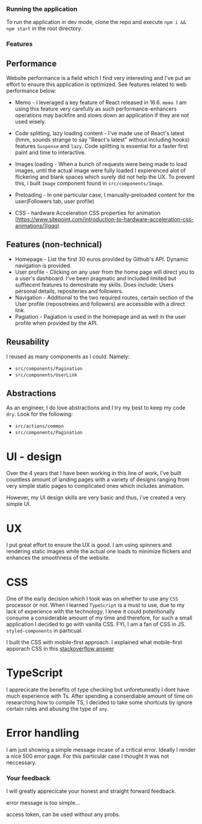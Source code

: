 ### Running the application

To run the application in dev mode, clone the repo and execute `npm i && npm start` in the root directory.

### Features

## Performance

Website performance is a field which I find very interesting and I've put an effort to ensure this application is optimized. See features related to web performance below:

- Memo - I leveraged a key feature of React released in 16.6. `memo`. I am using this feature very carefully as such performance-enhancers operations may backfire and slows down an application if they are not used wisely.

- Code splitting, lazy loading content - I've made use of React's latest (hmm, sounds strange to say "React's latest" without including hooks) features `Suspense` and `lazy`. Code splitting is essential for a faster first paint and time to interactive.

- Images loading - When a bunch of requests were being made to load images, until the actual image were fully loaded I expierenced alot of flickering and blank spaces which surely did not help the UX. To prevent this, i built `Image` component found in `src/components/Image`.

- Preloading - In one particular case, I manually-preloaded content for the user(Followers tab, user profile)

- CSS - hardware Acceleration CSS properties for animation [https://www.sitepoint.com/introduction-to-hardware-acceleration-css-animations/](qqq)

## Features (non-technical)

- Homepage - List the first 30 euros provided by Github's API. Dynamic navigation is provided.
- User profile - Clicking on any user from the home page will direct you to a user's dashboard. I've been pragmatic and included limited but suffiecent features to demostrate my skills. Does include: Users personal details, repositeries and followers.
- Navigation - Additional to the two required routes, certain section of the User profile (reposotreies and followers) are accessible with a direct link.
- Pagiation - Pagiation is used in the homepage and as well in the user profile when provided by the API.

## Reusability

I reused as many components as I could. Namely:

- `src/components/Pagination`
- `src/components/UserLink`

## Abstractions

As an engineer, I do love abstractions and I try my best to keep my code `dry`. Look for the following:

- `src/actions/common`
- `src/components/Pagination`

# UI - design

Over the 4 years that I have been working in this line of work, I've built countless amount of landing pages with a variety of designs ranging from very simple static pages to complicated ones which includes animation.

However, my UI design skills are very basic and thus, i've created a very simple UI.

# UX

I put great effort to ensure the UX is good. I am using spinners and rendering static images while the actual one loads to minimize flickers and enhances the smoothness of the website.

# CSS

One of the early decision which I took was on whether to use any `CSS` processor or not. When I learned `TypeScript` is a must to use, due to my lack of experience with the technology, I knew it could potentionally consume a considerable amount of my time and therefore, for such a small application I decided to go with vanilla CSS. FYI, I am a fan of CSS in JS. `styled-components` in particual.

I built the CSS with mobile-first approach. I explained what mobile-first apporach CSS in this [stackoverflow answer](https://stackoverflow.com/questions/51233235/css-techniques-for-responsive-web-design/51233397#answer-51233397)

# TypeScript

I apprecicate the benefits of type checking but unforetuneatly I dont have much experience with Ts. After spending a conserdiable amount of time on researching how to compile TS, I decided to take some shortcuts by ignore certain rules and abusing the type of `any`.

# Error handling

I am just showing a simple message incase of a critical error. Ideally I render a nice 500 error page. For this particular case I thought it was not neccessary.

### Your feedback

I will greatly apprecicate your honest and straight forward feedback.

error message is too simple...

access token, can be used without any probs.
